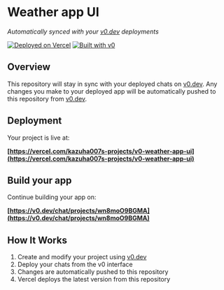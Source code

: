 # Weather app UI

*Automatically synced with your [v0.dev](https://v0.dev) deployments*

[![Deployed on Vercel](https://img.shields.io/badge/Deployed%20on-Vercel-black?style=for-the-badge&logo=vercel)](https://vercel.com/kazuha007s-projects/v0-weather-app-ui)
[![Built with v0](https://img.shields.io/badge/Built%20with-v0.dev-black?style=for-the-badge)](https://v0.dev/chat/projects/wn8moO9BGMA)

## Overview

This repository will stay in sync with your deployed chats on [v0.dev](https://v0.dev).
Any changes you make to your deployed app will be automatically pushed to this repository from [v0.dev](https://v0.dev).

## Deployment

Your project is live at:

**[https://vercel.com/kazuha007s-projects/v0-weather-app-ui](https://vercel.com/kazuha007s-projects/v0-weather-app-ui)**

## Build your app

Continue building your app on:

**[https://v0.dev/chat/projects/wn8moO9BGMA](https://v0.dev/chat/projects/wn8moO9BGMA)**

## How It Works

1. Create and modify your project using [v0.dev](https://v0.dev)
2. Deploy your chats from the v0 interface
3. Changes are automatically pushed to this repository
4. Vercel deploys the latest version from this repository